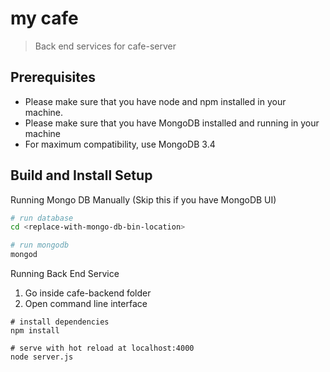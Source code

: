 # my cafe

> Back end services for cafe-server

## Prerequisites

- Please make sure that you have node and npm installed in your machine.
- Please make sure that you have MongoDB installed and running in your machine
- For maximum compatibility, use MongoDB 3.4

## Build and Install Setup

Running Mongo DB Manually (Skip this if you have MongoDB UI)
``` bash
# run database
cd <replace-with-mongo-db-bin-location>

# run mongodb 
mongod
```

Running Back End Service
1. Go inside cafe-backend folder
2. Open command line interface

```
# install dependencies
npm install

# serve with hot reload at localhost:4000
node server.js
```